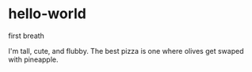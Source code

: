 # hello-world
first breath

I'm tall, cute, and flubby.
The best pizza is one where olives get swaped with pineapple. 
